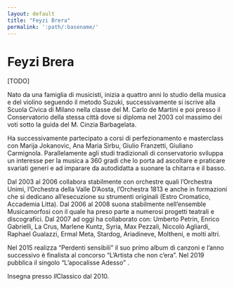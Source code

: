```yaml
---
layout: default
title: "Feyzi Brera"
permalink: ':path/:basename/'
---
```


# Feyzi Brera
[TODO]

Nato da una famiglia di musicisti, inizia a quattro anni lo studio della musica e del violino seguendo il metodo Suzuki, successivamente si iscrive alla Scuola Civica di Milano nella classe del M. Carlo de Martini e poi presso il Conservatorio della stessa città dove si diploma nel 2003 col massimo dei voti sotto la guida del M. Cinzia Barbagelata.

Ha successivamente partecipato a corsi di perfezionamento e masterclass con Marija Jokanovic, Ana Maria Sirbu, Giulio Franzetti, Giuliano Carmignola. Parallelamente agli studi tradizionali di conservatorio sviluppa un interesse per la musica a 360 gradi che lo porta ad ascoltare e praticare svariati generi e ad imparare da autodidatta a suonare la chitarra e il basso.

Dal 2003 al 2006 collabora stabilmente con orchestre quali l’Orchestra Unimi, l’Orchestra della Valle D’Aosta, l’Orchestra 1813 e anche in formazioni che si dedicano all’esecuzione su strumenti originali (Estro Cromatico, Accademia Litta). Dal 2006 al 2008 suona stabilmente nell’ensemble Musicamorfosi con il quale ha preso parte a numerosi progetti teatrali e discografici. Dal 2007 ad oggi ha collaborato con: Umberto Petrin, Enrico Gabrielli, La Crus, Marlene Kuntz, Syria, Max Pezzali, Niccolò Agliardi, Raphael Gualazzi, Ermal Meta, Stardog, Ariadineve, Moltheni, e molti altri.

Nel 2015 realizza “Perdenti sensibili” il suo primo album di canzoni e l’anno successivo è finalista al concorso “L’Artista che non c’era”. Nel 2019 pubblica il singolo “L’apocalisse Adesso” .

Insegna presso *Il*Classico dal 2010.
